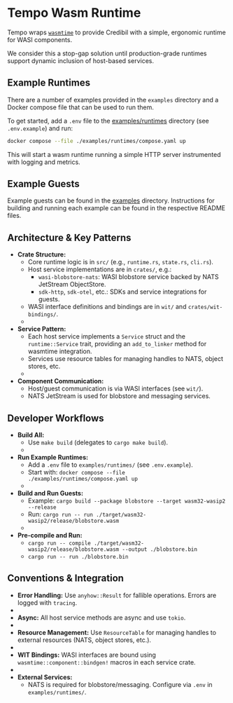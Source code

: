 # Tempo Wasm Runtime

Tempo wraps [`wasmtime`](https://github.com/bytecodealliance/wasmtime) to provide Credibil with a simple, ergonomic runtime for WASI components.

We consider this a stop-gap solution until production-grade runtimes support dynamic inclusion of host-based services.

## Example Runtimes

There are a number of examples provided in the `examples` directory and a Docker compose file that can be used to run them.

To get started, add a `.env` file to the [examples/runtimes](./examples/runtimes) directory (see `.env.example`) and run:

```bash
docker compose --file ./examples/runtimes/compose.yaml up
```

This will start a wasm runtime running a simple HTTP server instrumented with logging and metrics.

## Example Guests

Example guests can be found in the [examples](./examples) directory. Instructions for building and running each example can be found in the respective README files.

## Architecture & Key Patterns

- **Crate Structure:**
  - Core runtime logic is in `src/` (e.g., `runtime.rs`, `state.rs`, `cli.rs`).
  - Host service implementations are in `crates/`, e.g.:
    - `wasi-blobstore-nats`: WASI blobstore service backed by NATS JetStream ObjectStore.
    - `sdk-http`, `sdk-otel`, etc.: SDKs and service integrations for guests.
  - WASI interface definitions and bindings are in `wit/` and `crates/wit-bindings/`.
  - 
- **Service Pattern:**
  - Each host service implements a `Service` struct and the `runtime::Service` trait, providing an `add_to_linker` method for wasmtime integration.
  - Services use resource tables for managing handles to NATS, object stores, etc.
  - 
- **Component Communication:**
  - Host/guest communication is via WASI interfaces (see `wit/`).
  - NATS JetStream is used for blobstore and messaging services.

## Developer Workflows

- **Build All:**
  - Use `make build` (delegates to `cargo make build`).
  - 
- **Run Example Runtimes:**
  - Add a `.env` file to `examples/runtimes/` (see `.env.example`).
  - Start with: `docker compose --file ./examples/runtimes/compose.yaml up`
  - 
- **Build and Run Guests:**
  - Example: `cargo build --package blobstore --target wasm32-wasip2 --release`
  - Run: `cargo run -- run ./target/wasm32-wasip2/release/blobstore.wasm`
  - 
- **Pre-compile and Run:**
  - `cargo run -- compile ./target/wasm32-wasip2/release/blobstore.wasm --output ./blobstore.bin`
  - `cargo run -- run ./blobstore.bin`

## Conventions & Integration

- **Error Handling:** Use `anyhow::Result` for fallible operations. Errors are logged with `tracing`.
- 
- **Async:** All host service methods are async and use `tokio`.
- 
- **Resource Management:** Use `ResourceTable` for managing handles to external resources (NATS, object stores, etc.).
- 
- **WIT Bindings:** WASI interfaces are bound using `wasmtime::component::bindgen!` macros in each service crate.
- 
- **External Services:**
  - NATS is required for blobstore/messaging. Configure via `.env` in `examples/runtimes/`.